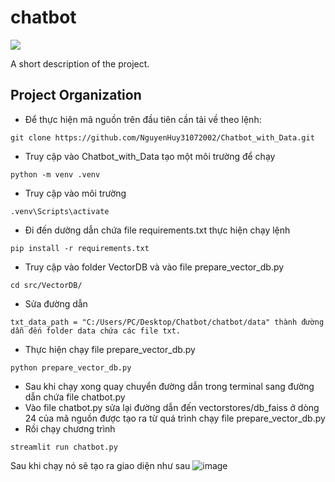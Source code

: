 # chatbot

<a target="_blank" href="https://cookiecutter-data-science.drivendata.org/">
    <img src="https://img.shields.io/badge/CCDS-Project%20template-328F97?logo=cookiecutter" />
</a>

A short description of the project.

## Project Organization
 - Để thực hiện mã nguồn trên đầu tiên cần tải về theo lệnh:
```
git clone https://github.com/NguyenHuy31072002/Chatbot_with_Data.git
```
- Truy cập vào Chatbot_with_Data tạo một môi trường để chạy
```
python -m venv .venv
```
- Truy cập vào môi trường
```
.venv\Scripts\activate
```
- Đi đến dường dẫn chứa file requirements.txt thực hiện chạy lệnh
```
pip install -r requirements.txt
```
- Truy cập vào folder VectorDB và vào file prepare_vector_db.py
```
cd src/VectorDB/
```
- Sửa đường dẫn 
```
txt_data_path = "C:/Users/PC/Desktop/Chatbot/chatbot/data" thành đường dẫn đến folder data chứa các file txt.
```
- Thực hiện chạy file prepare_vector_db.py
```
python prepare_vector_db.py
```
- Sau khi chạy xong quay chuyển đường dẫn trong terminal sang đường dẫn chứa file chatbot.py
- Vào file chatbot.py sửa lại đường dẫn đến vectorstores/db_faiss ở dòng 24 của mã nguồn được tạo ra từ quá trình chạy file prepare_vector_db.py
- Rồi chạy chương trình
```
streamlit run chatbot.py
```
Sau khi chạy nó sẽ tạo ra giao diện như sau 
![image](https://github.com/user-attachments/assets/017addac-dfc3-4882-914d-f40ef06621ba)


